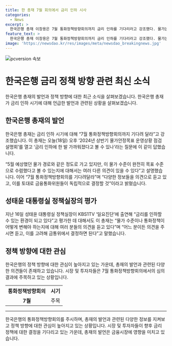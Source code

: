 ```yaml
---
title: 한 총재 7월 회의에서 금리 인하 시사
categories:
  - News
excerpt: >
  한국은행 총재 이창용은 7월 통화정책방향회의까지 금리 인하를 기다리라고 강조했다. 물가는 목표에 수렴했는지 여러 의견이 있고, 통화정책은 독립적으로 결정할 예정이라고 밝혔다. 성태윤 대통령실 정책실장의 금리 인하 가능성 발언에 대해 다양한 의견을 수렴하고 고려할 것이라고 강조했다. 7월 회의까지 금리 동향을 지켜볼 필요가 있을 것으로 보인다.
feature_text: >
  한국은행 총재 이창용은 7월 통화정책방향회의까지 금리 인하를 기다리라고 강조했다. 물가는 목표에 수렴했는지 여러 의견이 있고, 통화정책은 독립적으로 결정할 예정이라고 밝혔다. 성태윤 대통령실 정책실장의 금리 인하 가능성 발언에 대해 다양한 의견을 수렴하고 고려할 것이라고 강조했다. 7월 회의까지 금리 동향을 지켜볼 필요가 있을 것으로 보인다.
image: 'https://newsdao.kr/res/images/meta/newsdao_breakingnews.jpg'
---
```


<p><img src="https://newsdao.kr/res/images/meta/newsdao_breakingnews.jpg" alt="pcversion 속보" /></p>

<h1>한국은행 금리 정책 방향 관련 최신 소식</h1>

<p data-ke-size="size16">한국은행 총재의 발언과 정책 방향에 대한 최근 소식을 살펴보겠습니다. 한국은행 총재가 금리 인하 시기에 대해 언급한 발언과 관련된 상황을 살펴보겠습니다.</p>

<h2 data-ke-size="size26">한국은행 총재의 발언</h2>

<p>한국은행 총재는 금리 인하 시기에 대해 “7월 통화정책방향회의까지 기다려 달라”고 강조했습니다. 이 총재는 오늘(18일) 오후 ‘2024년 상반기 물가안정목표 운영상황 점검 설명회’를 열고 ‘금리 인하에 한 발 가까워졌다고 볼 수 있나’라는 질문에 이 같이 답했습니다.</p>

<p>“5월 예상했던 물가 경로와 같은 정도로 가고 있지만, 이 물가 수준이 완전히 목표 수준으로 수렴했다고 볼 수 있는지에 대해서는 여러 다른 의견이 있을 수 있다”고 설명했습니다. 이어 “7월 통화정책방향회의를 기다려달라”며 “다양한 정보들을 의견으로 듣고 있고, 이를 토대로 금융통화위원들이 독립적으로 결정할 것”이라고 밝혔습니다.</p>

<h2 data-ke-size="size26">성태윤 대통령실 정책실장의 평가</h2>

<p>지난 16일 성태윤 대통령실 정책실장이 KBS1TV ‘일요진단’에 출연해 “금리를 인하할 수 있는 환경이 되고 있다”고 평가한 데 대해서도 이 총재는 “물가 수준이나 통화정책이 어떻게 변해야 하는지에 대해 여러 분들의 의견을 듣고 있다”며 “어느 분이든 의견을 주시면 듣고, 이를 고려해 금통위에서 결정하면 된다”고 말했습니다.</p>

<h2 data-ke-size="size26">정책 방향에 대한 관심</h2>

<p>한국은행의 정책 방향에 대한 관심이 높아지고 있는 가운데, 총재의 발언과 관련된 다양한 의견들이 존재하고 있습니다. 시장 및 투자자들은 7월 통화정책방향회의에서의 심의 결과에 주목하고 있는 상황입니다.</p>

<table>
  <tr>
    <th>통화정책방향회의</th>
    <th>시기</th>
  </tr>
  <tr>
    <td style="text-align: center; height: 17px;"><b>7월</b></td>
    <td style="text-align: center;">주목</td>
  </tr>
</table>

<hr>

<p data-ke-size="size16">한국은행의 통화정책방향회의를 주시하며, 총재의 발언과 관련된 다양한 정보를 지켜보고 정책 방향에 대한 관심이 높아지고 있는 상황입니다. 시장 및 투자자들이 향후 금리 정책에 대한 결정을 기다리고 있는 가운데, 총재의 발언은 금융시장에 영향을 미치고 있습니다.</p>

